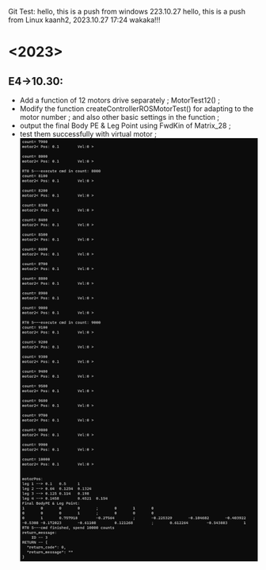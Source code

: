 Git Test:
hello, this is a push from windows 223.10.27
hello, this is a push from Linux kaanh2, 2023.10.27 17:24
wakaka!!!

# <2023>

## E4->10.30:
* Add a function of 12 motors drive separately ; MotorTest12() ;
* Modify the function createControllerROSMotorTest() for adapting to the motor number ; and also other basic settings in the function ;
* output the final Body PE & Leg Point using FwdKin of Matrix_28 ;
* test them successfully with virtual motor ;![Alt text](image.png)
